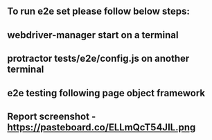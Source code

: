 To run e2e set please follow below steps:
------------------------------------------------
webdriver-manager start on a terminal
------------------------------------------------
protractor tests/e2e/config.js on another terminal
------------------------------------------------
e2e testing following page object framework
------------------------------------------------
Report screenshot - https://pasteboard.co/ELLmQcT54JIL.png
------------------------------------------------
